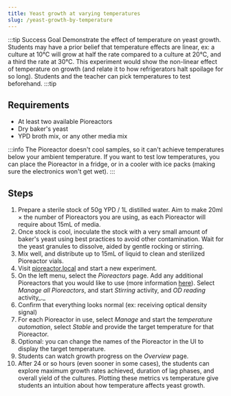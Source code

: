```yaml
---
title: Yeast growth at varying temperatures
slug: /yeast-growth-by-temperature
---
```


:::tip Success Goal
Demonstrate the effect of temperature on yeast growth. Students may have a prior belief that temperature effects are linear, ex: a culture at 10℃ will grow at half the rate compared to a culture at 20℃, and a third the rate at 30℃. This experiment would show the non-linear effect of temperature on growth (and relate it to how refrigerators halt spoilage for so long). Students and the teacher can pick temperatures to test beforehand.
:::tip

## Requirements

*   At least two available Pioreactors
*   Dry baker's yeast
*   YPD broth mix, or any other media mix

:::info
The Pioreactor doesn't cool samples, so it can't achieve temperatures below your ambient temperature. If you want to test low temperatures, you can place the Pioreactor in a fridge, or in a cooler with ice packs (making sure the electronics won't get wet).
:::


## Steps

1.  Prepare a sterile stock of 50g YPD / 1L distilled water. Aim to make 20ml × the number of Pioreactors you are using, as each Pioreactor will require about 15mL of media.
2.  Once stock is cool, inoculate the stock with a very small amount of baker's yeast using best practices to avoid other contamination. Wait for the yeast granules to dissolve, aided by gentle rocking or stirring.
3.  Mix well, and distribute up to 15mL of liquid to clean and sterilized Pioreactor vials.
4.  Visit [pioreactor.local](http://pioreactor.local) and start a new experiment.
5.  On the left menu, select the _Pioreactors_ page. Add any additional Pioreactors that you would like to use (more information [here](/user-guide/create-cluster)). Select _Manage all Pioreactors_, and start _Stirring_ activity, and _OD reading_ activity_._
6.  Confirm that everything looks normal (ex: receiving optical density signal)
8.  For each Pioreactor in use, select _Manage_ and start the _temperature automation_, select _Stable_ and provide the target temperature for that Pioreactor.
9.  Optional: you can change the names of the Pioreactor in the UI to display the target temperature.
10.  Students can watch growth progress on the _Overview_ page.
11.  After 24 or so hours (even sooner in some cases),
    the students can explore maximum growth rates achieved, duration of lag phases, and overall yield of the cultures. Plotting these metrics vs temperature give students an intuition about how temperature affects yeast growth.



